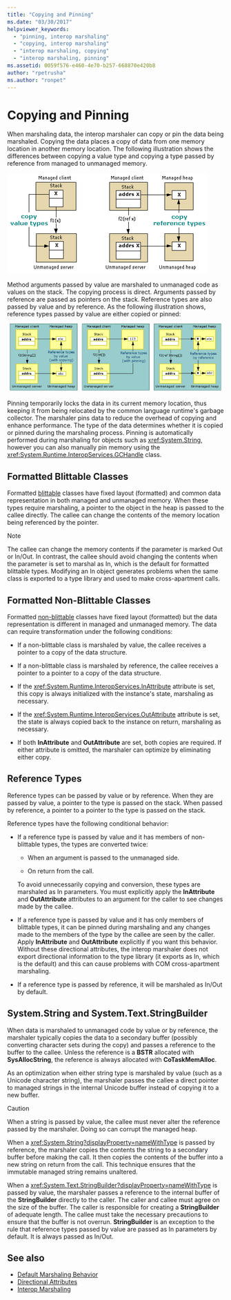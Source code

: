 ```yaml
---
title: "Copying and Pinning"
ms.date: "03/30/2017"
helpviewer_keywords:
  - "pinning, interop marshaling"
  - "copying, interop marshaling"
  - "interop marshaling, copying"
  - "interop marshaling, pinning"
ms.assetid: 0059f576-e460-4e70-b257-668870e420b8
author: "rpetrusha"
ms.author: "ronpet"
---
```

# Copying and Pinning

When marshaling data, the interop marshaler can copy or pin the data being marshaled. Copying the data places a copy of data from one memory location in another memory location. The following illustration shows the differences between copying a value type and copying a type passed by reference from managed to unmanaged memory.

![Diagram that shows how value and reference types are copied.](./media/copying-and-pinning/interop-marshal-copy.gif)

Method arguments passed by value are marshaled to unmanaged code as values on the stack. The copying process is direct. Arguments passed by reference are passed as pointers on the stack. Reference types are also passed by value and by reference. As the following illustration shows, reference types passed by value are either copied or pinned:

![Diagram showing reference types passed by value and by reference.](./media/copying-and-pinning/interop-marshal-reference-pin.gif)

Pinning temporarily locks the data in its current memory location, thus keeping it from being relocated by the common language runtime's garbage collector. The marshaler pins data to reduce the overhead of copying and enhance performance. The type of the data determines whether it is copied or pinned during the marshaling process.  Pinning is automatically performed during marshaling for objects such as <xref:System.String>, however you can also manually pin memory using the <xref:System.Runtime.InteropServices.GCHandle> class.

## Formatted Blittable Classes

Formatted [blittable](blittable-and-non-blittable-types.md) classes have fixed layout (formatted) and common data representation in both managed and unmanaged memory. When these types require marshaling, a pointer to the object in the heap is passed to the callee directly. The callee can change the contents of the memory location being referenced by the pointer.

> [!NOTE]
> The callee can change the memory contents if the parameter is marked Out or In/Out. In contrast, the callee should avoid changing the contents when the parameter is set to marshal as In, which is the default for formatted blittable types. Modifying an In object generates problems when the same class is exported to a type library and used to make cross-apartment calls.

## Formatted Non-Blittable Classes

Formatted [non-blittable](blittable-and-non-blittable-types.md) classes have fixed layout (formatted) but the data representation is different in managed and unmanaged memory. The data can require transformation under the following conditions:

- If a non-blittable class is marshaled by value, the callee receives a pointer to a copy of the data structure.

- If a non-blittable class is marshaled by reference, the callee receives a pointer to a pointer to a copy of the data structure.

- If the <xref:System.Runtime.InteropServices.InAttribute> attribute is set, this copy is always initialized with the instance's state, marshaling as necessary.

- If the <xref:System.Runtime.InteropServices.OutAttribute> attribute is set, the state is always copied back to the instance on return, marshaling as necessary.

- If both **InAttribute** and **OutAttribute** are set, both copies are required. If either attribute is omitted, the marshaler can optimize by eliminating either copy.

## Reference Types

Reference types can be passed by value or by reference. When they are passed by value, a pointer to the type is passed on the stack. When passed by reference, a pointer to a pointer to the type is passed on the stack.

Reference types have the following conditional behavior:

- If a reference type is passed by value and it has members of non-blittable types, the types are converted twice:

  - When an argument is passed to the unmanaged side.

  - On return from the call.

  To avoid unnecessarily copying and conversion, these types are marshaled as In parameters. You must explicitly apply the **InAttribute** and **OutAttribute** attributes to an argument for the caller to see changes made by the callee.

- If a reference type is passed by value and it has only members of blittable types, it can be pinned during marshaling and any changes made to the members of the type by the callee are seen by the caller. Apply **InAttribute** and **OutAttribute** explicitly if you want this behavior. Without these directional attributes, the interop marshaler does not export directional information to the type library (it exports as In, which is the default) and this can cause problems with COM cross-apartment marshaling.

- If a reference type is passed by reference, it will be marshaled as In/Out by default.

## System.String and System.Text.StringBuilder

When data is marshaled to unmanaged code by value or by reference, the marshaler typically copies the data to a secondary buffer (possibly converting character sets during the copy) and passes a reference to the buffer to the callee. Unless the reference is a **BSTR** allocated with **SysAllocString**, the reference is always allocated with **CoTaskMemAlloc**.

As an optimization when either string type is marshaled by value (such as a Unicode character string), the marshaler passes the callee a direct pointer to managed strings in the internal Unicode buffer instead of copying it to a new buffer.

> [!CAUTION]
> When a string is passed by value, the callee must never alter the reference passed by the marshaler. Doing so can corrupt the managed heap.

When a <xref:System.String?displayProperty=nameWithType> is passed by reference, the marshaler copies the contents the string to a secondary buffer before making the call. It then copies the contents of the buffer into a new string on return from the call. This technique ensures that the immutable managed string remains unaltered.

When a <xref:System.Text.StringBuilder?displayProperty=nameWithType> is passed by value, the marshaler passes a reference to the internal buffer of the **StringBuilder** directly to the caller. The caller and callee must agree on the size of the buffer. The caller is responsible for creating a **StringBuilder** of adequate length. The callee must take the necessary precautions to ensure that the buffer is not overrun. **StringBuilder** is an exception to the rule that reference types passed by value are passed as In parameters by default. It is always passed as In/Out.

## See also

- [Default Marshaling Behavior](default-marshaling-behavior.md)
- [Directional Attributes](https://docs.microsoft.com/previous-versions/dotnet/netframework-4.0/77e6taeh(v=vs.100))
- [Interop Marshaling](interop-marshaling.md)
